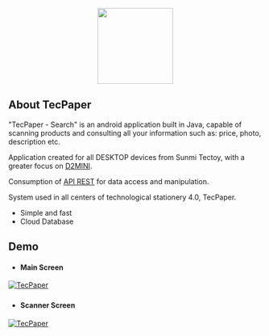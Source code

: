<p style="text-align: center">
    <a href="https://laravel.com" target="_blank">
        <img src="https://chadamanu.tk/tecpaper/img/ic_launcher_round.png" width="150" alt="">
    </a>
</p>

## About TecPaper

"TecPaper - Search" is an android application built in Java, capable of scanning products and consulting all your information such as: price, photo, description etc.

Application created for all DESKTOP devices from Sunmi Tectoy, with a greater focus on [D2MINI](https://www.sunmi.com/en/d2mini/).

Consumption of [API REST](https://github.com/nascimentofe/tecpaper-api) for data access and manipulation.

System used in all centers of technological stationery 4.0, TecPaper.

- Simple and fast
- Cloud Database

## Demo

- #### Main Screen
[![TecPaper](http://chadamanu.tk/tecpaper/mov/tecpaper_search.gif)](http://chadamanu.tk/tecpaper/mov/tecpaper_search.gif)

###
- #### Scanner Screen
[![TecPaper](http://chadamanu.tk/tecpaper/mov/tecpaper_search2.gif)](http://chadamanu.tk/tecpaper/mov/tecpaper_search2.gif)

